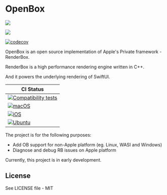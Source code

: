 # OpenBox

[![](https://img.shields.io/endpoint?url=https%3A%2F%2Fswiftpackageindex.com%2Fapi%2Fpackages%2FOpenSwiftUIProject%2FOpenBox%2Fbadge%3Ftype%3Dswift-versions)](https://swiftpackageindex.com/OpenSwiftUIProject/OpenBox)

[![](https://img.shields.io/endpoint?url=https%3A%2F%2Fswiftpackageindex.com%2Fapi%2Fpackages%2FOpenSwiftUIProject%2FOpenBox%2Fbadge%3Ftype%3Dplatforms)](https://swiftpackageindex.com/OpenSwiftUIProject/OpenBox)

[![codecov](https://codecov.io/github/OpenSwiftUIProject/OpenBox/graph/badge.svg?token=1MC561FQUR)](https://codecov.io/github/OpenSwiftUIProject/OpenBox)

OpenBox is an open source implementation of Apple's Private framework - RenderBox.

RenderBox is a high performance rendering engine written in C++.

And it powers the underlying rendering of SwiftUI.

| **CI Status** |
|---|
|[![Compatibility tests](https://github.com/OpenSwiftUIProject/OpenBox/actions/workflows/compatibility_tests.yml/badge.svg)](https://github.com/OpenSwiftUIProject/OpenBox/actions/workflows/compatibility_tests.yml)|
|[![macOS](https://github.com/OpenSwiftUIProject/OpenBox/actions/workflows/macos.yml/badge.svg)](https://github.com/OpenSwiftUIProject/OpenBox/actions/workflows/macos.yml)|
|[![iOS](https://github.com/OpenSwiftUIProject/OpenBox/actions/workflows/ios.yml/badge.svg)](https://github.com/OpenSwiftUIProject/OpenBox/actions/workflows/ios.yml)|
|[![Ubuntu](https://github.com/OpenSwiftUIProject/OpenBox/actions/workflows/ubuntu.yml/badge.svg)](https://github.com/OpenSwiftUIProject/OpenBox/actions/workflows/ubuntu.yml)|

The project is for the following purposes:
- Add OB support for non-Apple platform (eg. Linux, WASI and Windows)
- Diagnose and debug RB issues on Apple platform

Currently, this project is in early development.

## License

See LICENSE file - MIT
